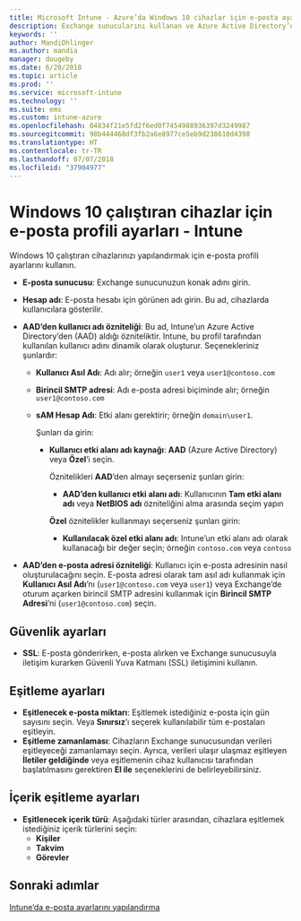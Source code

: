 ```yaml
---
title: Microsoft Intune - Azure’da Windows 10 cihazlar için e-posta ayarları | Microsoft Docs
description: Exchange sunucularını kullanan ve Azure Active Directory’den öznitelik alan bir cihaz yapılandırma e-posta profili oluşturun. Microsoft Intune kullanarak SSL’yi de etkinleştirebilir ve Windows 10 cihazlarda e-posta ve zamanlamaları eşitleyebilirsiniz.
keywords: ''
author: MandiOhlinger
ms.author: mandia
manager: dougeby
ms.date: 6/20/2018
ms.topic: article
ms.prod: ''
ms.service: microsoft-intune
ms.technology: ''
ms.suite: ems
ms.custom: intune-azure
ms.openlocfilehash: 04834f21e5fd2f6ed0f7454988936397d3249987
ms.sourcegitcommit: 98b444468df3fb2a6e8977ce5eb9d238610d4398
ms.translationtype: HT
ms.contentlocale: tr-TR
ms.lasthandoff: 07/07/2018
ms.locfileid: "37904977"
---
```

# <a name="email-profile-settings-for-devices-running-windows-10---intune"></a>Windows 10 çalıştıran cihazlar için e-posta profili ayarları - Intune

Windows 10 çalıştıran cihazlarınızı yapılandırmak için e-posta profili ayarlarını kullanın.

- **E-posta sunucusu**: Exchange sunucunuzun konak adını girin.
- **Hesap adı**: E-posta hesabı için görünen adı girin. Bu ad, cihazlarda kullanıcılara gösterilir.
- **AAD’den kullanıcı adı özniteliği**: Bu ad, Intune’un Azure Active Directory’den (AAD) aldığı özniteliktir. Intune, bu profil tarafından kullanılan kullanıcı adını dinamik olarak oluşturur. Seçenekleriniz şunlardır:
  - **Kullanıcı Asıl Adı**: Adı alır; örneğin `user1` veya `user1@contoso.com`
  - **Birincil SMTP adresi**: Adı e-posta adresi biçiminde alır; örneğin `user1@contoso.com`
  - **sAM Hesap Adı**: Etki alanı gerektirir; örneğin `domain\user1`.

    Şunları da girin:  
    - **Kullanıcı etki alanı adı kaynağı**: **AAD** (Azure Active Directory) veya **Özel**’i seçin.

      Öznitelikleri **AAD**’den almayı seçerseniz şunları girin:
      - **AAD’den kullanıcı etki alanı adı**: Kullanıcının **Tam etki alanı adı** veya **NetBIOS adı** özniteliğini alma arasında seçim yapın

      **Özel** öznitelikler kullanmayı seçerseniz şunları girin:
      - **Kullanılacak özel etki alanı adı**: Intune’un etki alanı adı olarak kullanacağı bir değer seçin; örneğin `contoso.com` veya `contoso`

- **AAD’den e-posta adresi özniteliği**: Kullanıcı için e-posta adresinin nasıl oluşturulacağını seçin. E-posta adresi olarak tam asıl adı kullanmak için **Kullanıcı Asıl Adı**’nı (`user1@contoso.com` veya `user1`) veya Exchange’de oturum açarken birincil SMTP adresini kullanmak için **Birincil SMTP Adresi**’ni (`user1@contoso.com`) seçin.

## <a name="security-settings"></a>Güvenlik ayarları

- **SSL**: E-posta gönderirken, e-posta alırken ve Exchange sunucusuyla iletişim kurarken Güvenli Yuva Katmanı (SSL) iletişimini kullanın.

## <a name="synchronization-settings"></a>Eşitleme ayarları

- **Eşitlenecek e-posta miktarı**: Eşitlemek istediğiniz e-posta için gün sayısını seçin. Veya **Sınırsız**’ı seçerek kullanılabilir tüm e-postaları eşitleyin.
- **Eşitleme zamanlaması**: Cihazların Exchange sunucusundan verileri eşitleyeceği zamanlamayı seçin. Ayrıca, verileri ulaşır ulaşmaz eşitleyen **İletiler geldiğinde** veya eşitlemenin cihaz kullanıcısı tarafından başlatılmasını gerektiren **El ile** seçeneklerini de belirleyebilirsiniz.

## <a name="content-sync-settings"></a>İçerik eşitleme ayarları

- **Eşitlenecek içerik türü**: Aşağıdaki türler arasından, cihazlara eşitlemek istediğiniz içerik türlerini seçin:
  - **Kişiler**
  - **Takvim**
  - **Görevler**

## <a name="next-steps"></a>Sonraki adımlar
[Intune’da e-posta ayarlarını yapılandırma](email-settings-configure.md)